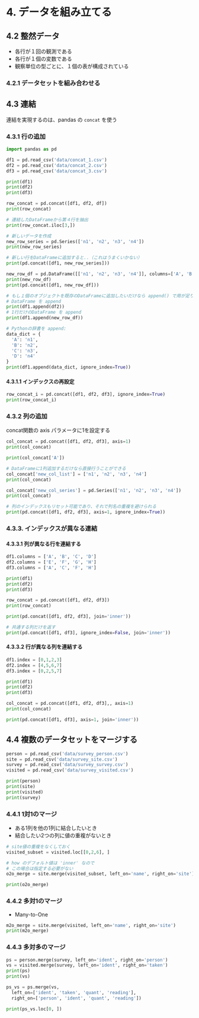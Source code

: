 # 4. データを組み立てる
##  4.2 整然データ
- 各行が１回の観測である
- 各行が１個の変数である
- 観察単位の型ごとに、１個の表が構成されている

### 4.2.1 データセットを組み合わせる

## 4.3 連結
連結を実現するのは、pandas の `concat` を使う

### 4.3.1 行の追加
```python
import pandas as pd

df1 = pd.read_csv('data/concat_1.csv')
df2 = pd.read_csv('data/concat_2.csv')
df3 = pd.read_csv('data/concat_3.csv')

print(df1)
print(df2)
print(df3)
```

```python
row_concat = pd.concat([df1, df2, df])
print(row_concat)

# 連結したDataFrameから第４行を抽出
print(row_concat.iloc[3,])
```

```python
# 新しいデータを作成
new_row_series = pd.Series(['n1', 'n2', 'n3', 'n4'])
print(new_row_series)

# 新しい行をDataFrameに追加すると..（これはうまくいかない）
print(pd.concat([df1, new_row_series]))

new_row_df = pd.DataFrame([['n1', 'n2', 'n3', 'n4']], columns=['A', 'B', 'C', 'D'])
print(new_row_df)
print(pd.concat([df1, new_row_df]))

# もし１個のオブジェクトを既存のDataFrameに追加したいだけなら append() で用が足りる
# DataFrame を append
print(df1.append(df2))
# 1行だけのDataFrame を append
print(df1.append(new_row_df))

# Pythonの辞書を append:
data_dict = {
  'A': 'n1',
  'B': 'n2',
  'C': 'n3',
  'D': 'n4'
}
print(df1.append(data_dict, ignore_index=True))
```

#### 4.3.1.1 インデックスの再設定
```python
row_concat_i = pd.concat([df1, df2, df3], ignore_index=True)
print(row_concat_i)
```

### 4.3.2 列の追加
concat関数の axis パラメータに1を設定する

```python
col_concat = pd.concat([df1, df2, df3], axis=1)
print(col_concat)

print(col_concat['A'])
```

```python
# DataFrameに1列追加するだけなら直接行うことができる
col_concat['new_col_list'] = ['n1', 'n2', 'n3', 'n4']
print(col_concat)

col_concat['new_col_series'] = pd.Series(['n1', 'n2', 'n3', 'n4'])
print(col_concat)
```

```python
# 列のインデックスもリセット可能であり、それで列名の重複を避けられる
print(pd.concat([df1, df2, df3], axis=1, ignore_index=True))
```

### 4.3.3. インデックスが異なる連結
#### 4.3.3.1 列が異なる行を連結する

```python
df1.columns = ['A', 'B', 'C', 'D']
df2.columns = ['E', 'F', 'G', 'H']
df3.columns = ['A', 'C', 'F', 'H']

print(df1)
print(df2)
print(df3)

row_concat = pd.concat([df1, df2, df3])
print(row_concat)

print(pd.concat([df1, df2, df3], join='inner'))

# 共通する列だけを返す
print(pd.concat([df1, df3], ignore_index=False, join='inner'))
```

#### 4.3.3.2 行が異なる列を連結する
```python
df1.index = [0,1,2,3]
df2.index = [4,5,6,7]
df3.index = [0,2,5,7]

print(df1)
print(df2)
print(df3)
```

```python
col_concat = pd.concat([df1, df2, df3],, axis=1)
print(col_concat)

print(pd.concat([df1, df3], axis=1, join='inner'))
```

## 4.4 複数のデータセットをマージする

```python
person = pd.read_csv('data/survey_person.csv')
site = pd.read_csv('data/survey_site.csv')
survey = pd.read_csv('data/survey_survey.csv')
visited = pd.read_csv('data/survey_visited.csv')

print(person)
print(site)
print(visited)
print(survey)
```

### 4.4.1 1対1のマージ
- ある1列を他の1列に結合したいとき
- 結合したい2つの列に値の重複がないとき

```python
# site値の重複をなくしておく
visited_subset = visited.loc[[0,2,6], ]

# how のデフォルト値は 'inner' なので
# この場合は指定する必要がない
o2o_merge = site.merge(visited_subset, left_on='name', right_on='site')

print(o2o_merge)
```

### 4.4.2 多対1のマージ
- Many-to-One

```python
m2o_merge = site.merge(visited, left_on='name', right_on='site')
print(m2o_merge)
```

### 4.4.3 多対多のマージ
```python
ps = person.merge(survey, left_on='ident', right_on='person')
vs = visited.merge(survey, left_on='ident', right_on='taken')
print(ps)
print(vs)

ps_vs = ps.merge(vs,
  left_on=['ident', 'taken', 'quant', 'reading'],
  right_on=['person', 'ident', 'quant', 'reading'])

print(ps_vs.loc[0, ])
```
